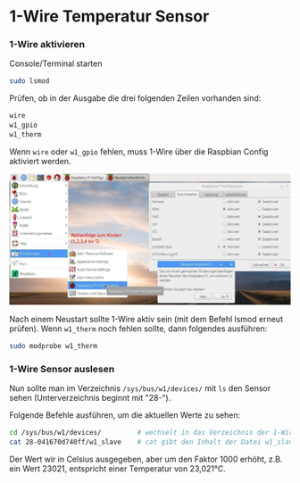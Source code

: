# 1-Wire Temperatur Sensor

### 1-Wire aktivieren 

Console/Terminal starten

```bash
sudo lsmod
```  

Prüfen, ob in der Ausgabe die drei folgenden Zeilen vorhanden sind:

```bash
wire
w1_gpio
w1_therm
```

Wenn ```wire``` oder ```w1_gpio``` fehlen, muss 1-Wire über die Raspbian Config aktiviert werden.

![Raspbian Config](Aktivierung-One-Wire.jpg)

Nach einem Neustart sollte 1-Wire aktiv sein (mit dem Befehl lsmod erneut prüfen). Wenn ```w1_therm``` noch fehlen sollte, dann folgendes ausführen:

```bash
sudo modprobe w1_therm
```

### 1-Wire Sensor auslesen

Nun sollte man im Verzeichnis ```/sys/bus/w1/devices/``` mit ```ls``` den Sensor sehen (Unterverzeichnis beginnt mit "28-").

Folgende Befehle ausführen, um die aktuellen Werte zu sehen:
  
```bash
cd /sys/bus/w1/devices/         # wechselt in das Verzeichnis der 1-Wire Geräte   
cat 28-041670d740ff/w1_slave    # cat gibt den Inhalt der Datei w1_slave aus
```

Der Wert wir in Celsius ausgegeben, aber um den Faktor 1000 erhöht, z.B. ein Wert 23021, entspricht einer Temperatur von 23,021°C.